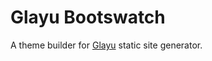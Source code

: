 # Glayu Bootswatch

A theme builder for [Glayu](https://github.com/pmartinezalvarez/glayu) static site generator.

